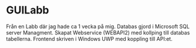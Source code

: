 # GUILabb
Från en Labb där jag hade ca 1 vecka på mig. Databas gjord i Microsoft SQL server Managment. Skapat Webservice (WEBAPI2) med kollping till databas tabellerna. Frontend skriven i Windows UWP med koppling till API:et.

